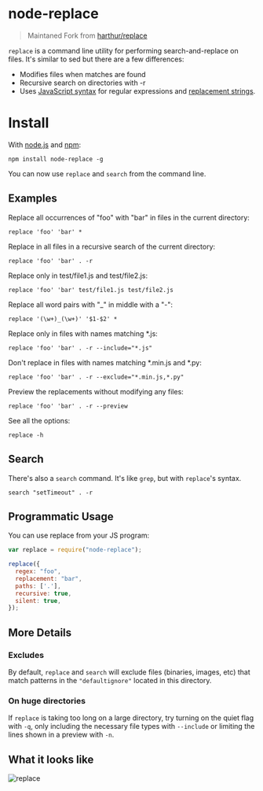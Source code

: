 # node-replace

> Maintaned Fork from [harthur/replace](https://github.com/harthur/replace)

`replace` is a command line utility for performing search-and-replace on files. It's similar to sed but there are a few differences:

* Modifies files when matches are found
* Recursive search on directories with -r
* Uses [JavaScript syntax](https://developer.mozilla.org/en/JavaScript/Guide/Regular_Expressions#Using_Simple_Patterns) for regular expressions and [replacement strings](https://developer.mozilla.org/en/JavaScript/Reference/Global_Objects/String/replace#Specifying_a_string_as_a_parameter).

# Install
With [node.js](http://nodejs.org/) and [npm](http://github.com/isaacs/npm):

	npm install node-replace -g

You can now use `replace` and `search` from the command line.


## Examples

Replace all occurrences of "foo" with "bar" in files in the current directory:

```
replace 'foo' 'bar' *
```

Replace in all files in a recursive search of the current directory:

```
replace 'foo' 'bar' . -r
```

Replace only in test/file1.js and test/file2.js:

```
replace 'foo' 'bar' test/file1.js test/file2.js
```

Replace all word pairs with "_" in middle with a "-":

```
replace '(\w+)_(\w+)' '$1-$2' *
```

Replace only in files with names matching *.js:

```
replace 'foo' 'bar' . -r --include="*.js"
```

Don't replace in files with names matching *.min.js and *.py:

```
replace 'foo' 'bar' . -r --exclude="*.min.js,*.py"
```

Preview the replacements without modifying any files:

```
replace 'foo' 'bar' . -r --preview
```

See all the options:

```
replace -h
```

## Search
There's also a `search` command. It's like `grep`, but with `replace`'s syntax.

```
search "setTimeout" . -r
```

## Programmatic Usage
You can use replace from your JS program:

```javascript
var replace = require("node-replace");

replace({
  regex: "foo",
  replacement: "bar",
  paths: ['.'],
  recursive: true,
  silent: true,
});
```

## More Details

### Excludes
By default, `replace` and `search` will exclude files (binaries, images, etc) that match patterns in the `"defaultignore"` located in this directory.

### On huge directories
If `replace` is taking too long on a large directory, try turning on the quiet flag with `-q`, only including the necessary file types with `--include` or limiting the lines shown in a preview with `-n`.


## What it looks like
![replace](http://i.imgur.com/qmJjS.png)

